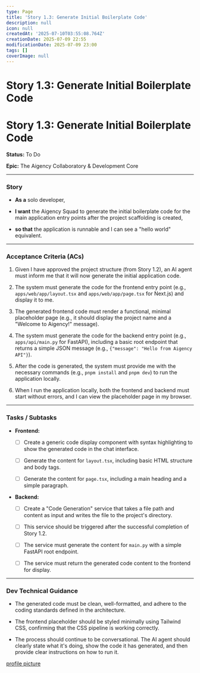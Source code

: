 ```yaml
---
type: Page
title: 'Story 1.3: Generate Initial Boilerplate Code'
description: null
icon: null
createdAt: '2025-07-10T03:55:08.764Z'
creationDate: 2025-07-09 22:55
modificationDate: 2025-07-09 23:00
tags: []
coverImage: null
---
```


# Story 1.3: Generate Initial Boilerplate Code

# **Story 1.3: Generate Initial Boilerplate Code**

**Status:** To Do

**Epic:** The Aigency Collaboratory & Development Core

---

### **Story**

- **As a** solo developer,

- **I want** the Aigency Squad to generate the initial boilerplate code for the main application entry points after the project scaffolding is created,

- **so that** the application is runnable and I can see a "hello world" equivalent.

---

### **Acceptance Criteria (ACs)**

1. Given I have approved the project structure (from Story 1.2), an AI agent must inform me that it will now generate the initial application code.

2. The system must generate the code for the frontend entry point (e.g., `apps/web/app/layout.tsx` and `apps/web/app/page.tsx` for Next.js) and display it to me.

3. The generated frontend code must render a functional, minimal placeholder page (e.g., it should display the project name and a "Welcome to Aigency!" message).

4. The system must generate the code for the backend entry point (e.g., `apps/api/main.py` for FastAPI), including a basic root endpoint that returns a simple JSON message (e.g., `{"message": "Hello from Aigency API"}`).

5. After the code is generated, the system must provide me with the necessary commands (e.g., `pnpm install` and `pnpm dev`) to run the application locally.

6. When I run the application locally, both the frontend and backend must start without errors, and I can view the placeholder page in my browser.

---

### **Tasks / Subtasks**

- **Frontend:**

    - [ ] Create a generic code display component with syntax highlighting to show the generated code in the chat interface.

    - [ ] Generate the content for `layout.tsx`, including basic HTML structure and body tags.

    - [ ] Generate the content for `page.tsx`, including a main heading and a simple paragraph.

- **Backend:**

    - [ ] Create a "Code Generation" service that takes a file path and content as input and writes the file to the project's directory.

    - [ ] This service should be triggered after the successful completion of Story 1.2.

    - [ ] The service must generate the content for `main.py` with a simple FastAPI root endpoint.

    - [ ] The service must return the generated code content to the frontend for display.

---

### **Dev Technical Guidance**

- The generated code must be clean, well-formatted, and adhere to the coding standards defined in the architecture.

- The frontend placeholder should be styled minimally using Tailwind CSS, confirming that the CSS pipeline is working correctly.

- The process should continue to be conversational. The AI agent should clearly state what it's doing, show the code it has generated, and then provide clear instructions on how to run it.

[profile picture](https://lh3.googleusercontent.com/a/ACg8ocIt4GVnDinGqgCInTBr4ufFx6pF7dPWP217mtUtj5Q33uN546U=s64-c)

